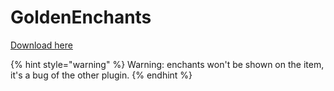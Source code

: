 # GoldenEnchants

[Download here](https://www.spigotmc.org/resources/goldenenchants-%E2%80%A2-more-vanilla-like-enchantments-1-14-1-16.61693/)

{% hint style="warning" %}
Warning: enchants won't be shown on the item, it's a bug of the other plugin.
{% endhint %}
